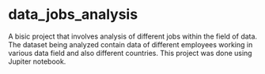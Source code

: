 # data_jobs_analysis
A bisic project that involves analysis of different jobs within the field of data. The dataset being analyzed contain data of  different employees working in various data field and also different countries. This project was done using Jupiter notebook.
